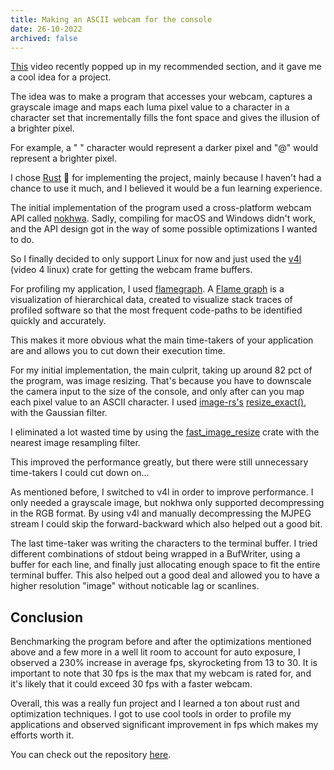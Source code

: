 ```yaml
---
title: Making an ASCII webcam for the console
date: 26-10-2022
archived: false
---
```


[This](https://www.youtube.com/watch?v=QMYfkOtYYlg) video recently popped up in
my recommended section, and it gave me a cool idea for a project.

The idea was to make a program that accesses your webcam, captures a grayscale
image and maps each luma pixel value to a character in a character set that
incrementally fills the font space and gives the illusion of a brighter pixel.

For example, a " " character would represent a darker pixel and "@" would
represent a brighter pixel.

I chose [Rust](https://www.rust-lang.org/) 🦀 for implementing the project,
mainly because I haven't had a chance to use it much, and I believed it would be
a fun learning experience.

The initial implementation of the program used a cross-platform webcam API
called [nokhwa](https://crates.io/crates/nokhwa). Sadly, compiling for macOS and
Windows didn't work, and the API design got in the way of some possible
optimizations I wanted to do.

So I finally decided to only support Linux for now and just used the
[v4l](https://crates.io/crates/v4l) (video 4 linux) crate for getting the webcam
frame buffers.

For profiling my application, I used
[flamegraph](https://github.com/flamegraph-rs/flamegraph). A [Flame
graph](https://www.brendangregg.com/flamegraphs.html) is a visualization of
hierarchical data, created to visualize stack traces of profiled software so
that the most frequent code-paths to be identified quickly and accurately.

This makes it more obvious what the main time-takers of your application are and
allows you to cut down their execution time.

For my initial implementation, the main culprit, taking up around 82 pct of the
program, was image resizing. That's because you have to downscale the camera
input to the size of the console, and only after can you map each pixel value to
an ASCII character. I used [image-rs's](https://crates.io/crates/image)
[resize_exact()](https://docs.rs/image/latest/image/enum.DynamicImage.html#method.resize_exact),
with the Gaussian filter.

I eliminated a lot wasted time by using the
[fast_image_resize](https://crates.io/crates/fast_image_resize) crate with the
nearest image resampling filter.

This improved the performance greatly, but there were still unnecessary
time-takers I could cut down on…

As mentioned before, I switched to v4l in order to improve performance. I only
needed a grayscale image, but nokhwa only supported decompressing in the RGB
format. By using v4l and manually decompressing the MJPEG stream I could skip
the forward-backward which also helped out a good bit.

The last time-taker was writing the characters to the terminal buffer. I tried
different combinations of stdout being wrapped in a BufWriter, using a buffer
for each line, and finally just allocating enough space to fit the entire
terminal buffer. This also helped out a good deal and allowed you to have a
higher resolution "image" without noticable lag or scanlines.

## Conclusion

Benchmarking the program before and after the optimizations mentioned above and
a few more in a well lit room to account for auto exposure, I observed a 230%
increase in average fps, skyrocketing from 13 to 30. It is important to note
that 30 fps is the max that my webcam is rated for, and it's likely that it
could exceed 30 fps with a faster webcam.

Overall, this was a really fun project and I learned a ton about rust and
optimization techniques. I got to use cool tools in order to profile my
applications and observed significant improvement in fps which makes my efforts
worth it.

<!-- It would be cool to have an image of something from the ASCIICAM tool here -->

You can check out the repository
[here](https://github.com/vilhelmbergsoe/asciicam.git).
